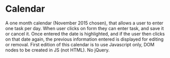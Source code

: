 # Calendar
A one month calendar (November 2015 chosen), that allows a user to enter one task per day. 
When user clicks on form they can enter task, and save it or cancel it.
Once entered the date is highlighted, and if the user then clicks on that date again, the previous information entered is displayed for editing or removal.
First edition of this calendar is to use Javascript only, DOM nodes to be created in JS (not HTML).  No jQuery.
